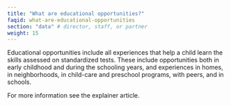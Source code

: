 ```yaml
---
title: "What are educational opportunities?"
faqid: what-are-educational-opportunities
section: "data" # director, staff, or partner
weight: 15
---
```

Educational opportunities include all experiences that help a child learn the skills assessed on standardized tests. These include opportunities both in early childhood and during the schooling years, and experiences in homes, in neighborhoods, in child-care and preschool programs, with peers, and in schools. 
 
For more information see the <span class="highlight2">explainer article</span>.

